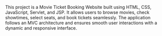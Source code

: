 This project is a Movie Ticket Booking Website built using HTML, CSS, JavaScript, Servlet, and JSP. It allows users to browse movies, check showtimes, select seats, and book tickets seamlessly. The application follows an MVC architecture and ensures smooth user interactions with a dynamic and responsive interface.
